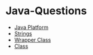 # Java-Questions

* [Java Platform](JavaPlatform.md)
* [Strings](Strings.md)
* [Wrapper Class](WrappperClass.md)
* [Class](Class.md)
